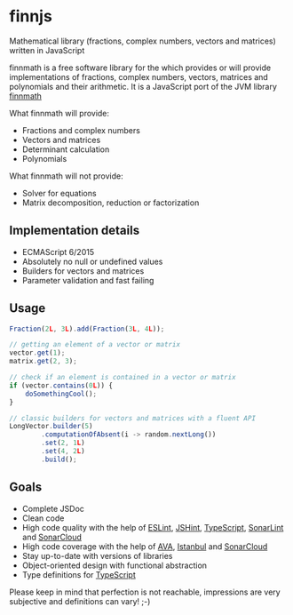 # finnjs
Mathematical library (fractions, complex numbers, vectors and matrices) written in JavaScript

finnmath is a free software library for the which provides or will provide implementations of fractions, complex 
numbers, vectors, matrices and polynomials and their arithmetic.
It is a JavaScript port of the JVM library [finnmath](https://github.com/ltennstedt/finnmath)

What finnmath will provide:

* Fractions and complex numbers
* Vectors and matrices
* Determinant calculation
* Polynomials

What finnmath will not provide:

* Solver for equations
* Matrix decomposition, reduction or factorization

## Implementation details

* ECMAScript 6/2015
* Absolutely no null or undefined values
* Builders for vectors and matrices
* Parameter validation and fast failing

## Usage

```javascript
Fraction(2L, 3L).add(Fraction(3L, 4L));

// getting an element of a vector or matrix
vector.get(1);
matrix.get(2, 3);

// check if an element is contained in a vector or matrix
if (vector.contains(0L)) {
    doSomethingCool();
}

// classic builders for vectors and matrices with a fluent API        
LongVector.builder(5)
        .computationOfAbsent(i -> random.nextLong())
        .set(2, 1L)
        .set(4, 2L)
        .build();
```

## Goals

* Complete JSDoc
* Clean code
* High code quality with the help of [ESLint](https://eslint.org/), [JSHint](https://jshint.com/), 
  [TypeScript](https://www.typescriptlang.org/), [SonarLint](https://www.sonarlint.org/) and 
  [SonarCloud](https://sonarcloud.io/)
* High code coverage with the help of [AVA](https://github.com/avajs/ava), [Istanbul](https://istanbul.js.org/) and 
  [SonarCloud](https://sonarcloud.io/)
* Stay up-to-date with versions of libraries
* Object-oriented design with functional abstraction
* Type definitions for [TypeScript](https://www.typescriptlang.org/)

Please keep in mind that perfection is not reachable, impressions are very subjective and definitions can vary! ;-)